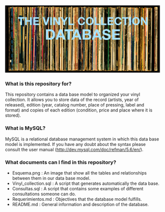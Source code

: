 ![vinyl](https://github.com/yael1991/Vinyl-Collection/blob/gh-pages/collection.png?raw=true)

### What is this repository for?

This repository contains a data base model to organized your vinyl collection. It allows you to store data of the record (artists, year of released), edition (year, catalog number, place of pressing, label and format) and copies of each edition (condition, price and place where it is stored).

### What is MySQL?

MySQL is a relational database management system in which this data base model is implemented. If you have any doubt about the syntax please consult the user manual (http://dev.mysql.com/doc/refman/5.6/en/).

### What documents can I find in this repository?

* Esquema.png : An image that show all the tables and relationships between them in our data base model.
* Vinyl_collection.sql : A script that generates automatically the data base.
* Consultas.sql : A script that contains some examples of different consultations someone can do.
* Requerimientos.md : Objectives that the database model fulfills.
* README.md : General information and description of the database.

